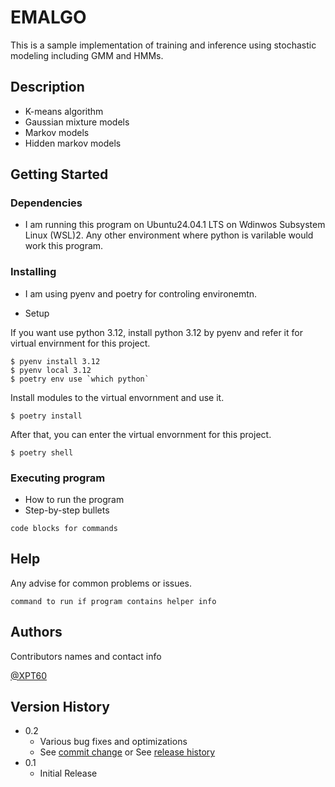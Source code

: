 # EMALGO

This is a sample implementation of training and inference using stochastic modeling including GMM and HMMs.

## Description

- K-means algorithm
- Gaussian mixture models
- Markov models
- Hidden markov models

## Getting Started

### Dependencies

* I am running this program on Ubuntu24.04.1 LTS on Wdinwos Subsystem Linux (WSL)2. Any other environment where python is varilable would work this program.

### Installing

* I am using pyenv and poetry for controling environemtn.

* Setup

If you want use python 3.12, install python 3.12 by pyenv and refer it for virtual envirnment for this project.

```
$ pyenv install 3.12
$ pyenv local 3.12
$ poetry env use `which python`
```

Install modules to the virtual envornment and use it.

```
$ poetry install
```

After that, you can enter the virtual envornment for this project.

```
$ poetry shell
```

### Executing program

* How to run the program
* Step-by-step bullets

```
code blocks for commands
```

## Help

Any advise for common problems or issues.

```
command to run if program contains helper info
```

## Authors

Contributors names and contact info


[@XPT60](https://qiita.com/XPT60)

## Version History

* 0.2
    * Various bug fixes and optimizations
    * See [commit change]() or See [release history]()
* 0.1
    * Initial Release
<!---

## License

This project is licensed under the [NAME HERE] License - see the LICENSE.md file for details

## Acknowledgments

Inspiration, code snippets, etc.
* [awesome-readme](https://github.com/matiassingers/awesome-readme)
-->
